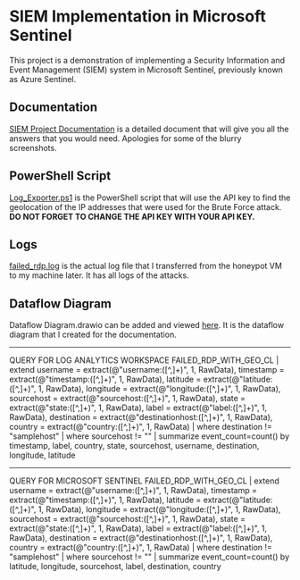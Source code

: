 # SIEM Implementation in Microsoft Sentinel

This project is a demonstration of implementing a Security Information and Event Management (SIEM) system in Microsoft Sentinel, previously known as Azure Sentinel.

## Documentation

[SIEM Project Documentation](https://github.com/harshitkumar-panwala/SIEM-in-Microsoft-Sentinel/blob/main/SIEM%20Project%20Documentation.pdf) is a detailed document that will give you all the answers that you would need. Apologies for some of the blurry screenshots.

## PowerShell Script

[Log_Exporter.ps1](https://github.com/harshitkumar-panwala/SIEM-in-Microsoft-Sentinel/blob/main/Log_Exporter.ps1) is the PowerShell script that will use the API key to find the geolocation of the IP addresses that were used for the Brute Force attack. **DO NOT FORGET TO CHANGE THE API KEY WITH YOUR API KEY.**

## Logs

[failed_rdp.log](https://github.com/harshitkumar-panwala/SIEM-in-Microsoft-Sentinel/blob/main/failed_rdp.log) is the actual log file that I transferred from the honeypot VM to my machine later. It has all logs of the attacks.

## Dataflow Diagram

Dataflow Diagram.drawio can be added and viewed [here](https://app.diagrams.net/). It is the dataflow diagram that I created for the documentation.


-----------------------------------------------------------------------------------------------------------------------------------------------------------------


QUERY FOR LOG ANALYTICS WORKSPACE
FAILED_RDP_WITH_GEO_CL
| extend username = extract(@"username:([^,]+)", 1, RawData),
         timestamp = extract(@"timestamp:([^,]+)", 1, RawData),
         latitude = extract(@"latitude:([^,]+)", 1, RawData),
         longitude = extract(@"longitude:([^,]+)", 1, RawData),
         sourcehost = extract(@"sourcehost:([^,]+)", 1, RawData),
         state = extract(@"state:([^,]+)", 1, RawData),
         label = extract(@"label:([^,]+)", 1, RawData),
         destination = extract(@"destinationhost:([^,]+)", 1, RawData),
         country = extract(@"country:([^,]+)", 1, RawData)
| where destination != "samplehost"
| where sourcehost != ""
| summarize event_count=count() by timestamp, label, country, state, sourcehost, username, destination, longitude, latitude


-----------------------------------------------------------------------------------------------------------------------------------------------------------------


QUERY FOR MICROSOFT SENTINEL 
FAILED_RDP_WITH_GEO_CL 
| extend username = extract(@"username:([^,]+)", 1, RawData),
         timestamp = extract(@"timestamp:([^,]+)", 1, RawData),
         latitude = extract(@"latitude:([^,]+)", 1, RawData),
         longitude = extract(@"longitude:([^,]+)", 1, RawData),
         sourcehost = extract(@"sourcehost:([^,]+)", 1, RawData),
         state = extract(@"state:([^,]+)", 1, RawData),
         label = extract(@"label:([^,]+)", 1, RawData),
         destination = extract(@"destinationhost:([^,]+)", 1, RawData),
         country = extract(@"country:([^,]+)", 1, RawData)
| where destination != "samplehost"
| where sourcehost != ""
| summarize event_count=count() by latitude, longitude, sourcehost, label, destination, country
